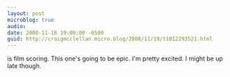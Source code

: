 ```yaml
---
layout: post
microblog: true
audio: 
date: 2008-11-18 19:00:00 -0500
guid: http://craigmcclellan.micro.blog/2008/11/19/t1012293521.html
---
```

is film scoring.  This one's going to be epic.  I'm pretty excited.  I might be up late though.
